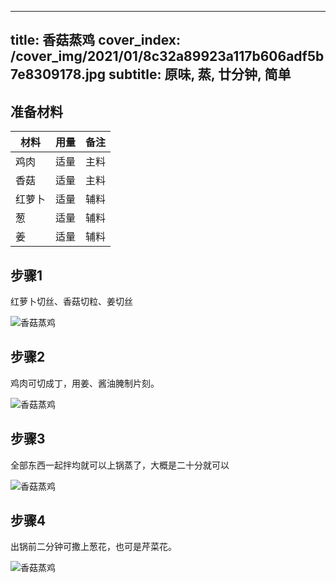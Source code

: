 
---
title: 香菇蒸鸡
cover_index: /cover_img/2021/01/8c32a89923a117b606adf5b7e8309178.jpg
subtitle: 原味, 蒸, 廿分钟, 简单
---

## 准备材料

| 材料     | 用量 | 备注|
| ------- | ----- | --- |
| 鸡肉 | 适量| 主料 |
| 香菇 | 适量| 主料 |
| 红萝卜 | 适量| 辅料 |
| 葱 | 适量| 辅料 |
| 姜 | 适量| 辅料 |

## 步骤1

红萝卜切丝、香菇切粒、姜切丝

![香菇蒸鸡](https://i8.meishichina.com/attachment/recipe/201009/201009302319025.jpg?x-oss-process=style/p320) 

## 步骤2

鸡肉可切成丁，用姜、酱油腌制片刻。

![香菇蒸鸡](https://i8.meishichina.com/attachment/recipe/201010/201010010007337.jpg?x-oss-process=style/p320) 

## 步骤3

全部东西一起拌均就可以上锅蒸了，大概是二十分就可以

![香菇蒸鸡](https://i8.meishichina.com/attachment/recipe/201010/201010010012144.jpg?x-oss-process=style/p320) 

## 步骤4

出锅前二分钟可撒上葱花，也可是芹菜花。

![香菇蒸鸡](https://i8.meishichina.com/attachment/recipe/201010/201010010015331.jpg?x-oss-process=style/p320) 

